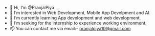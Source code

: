- 👋 Hi, I’m @PranjalPiya
- 👀 I’m interested in Web Development, Mobile App Develpment and AI.
- 🌱 I’m currently learning App development and web development,
- 💞️ I’m seeking for the internship to experience working environment.
- 📫 You can contact me via email:- pranjalpiya10@gmail.com

<!---
PranjalPiya/PranjalPiya is a ✨ special ✨ repository because its `README.md` (this file) appears on your GitHub profile.
You can click the Preview link to take a look at your changes.
--->
